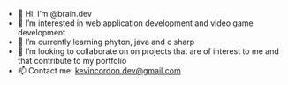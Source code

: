 - 👋 Hi, I’m @brain.dev
- 👀 I’m interested in web application development and video game development
- 🌱 I’m currently learning phyton, java and c sharp
- 💞️ I’m looking to collaborate on on projects that are of interest to me and that contribute to my portfolio
- 📫 Contact me: kevincordon.dev@gmail.com
